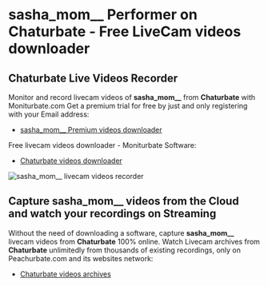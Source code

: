 # sasha_mom__ Performer on Chaturbate - Free LiveCam videos downloader

## Chaturbate Live Videos Recorder

Monitor and record livecam videos of **sasha_mom__** from **Chaturbate** with Moniturbate.com
Get a premium trial for free by just and only registering with your Email address:
* [sasha_mom__ Premium videos downloader](https://moniturbate.com/request-demo-licence-key.html)

Free livecam videos downloader - Moniturbate Software:
* [Chaturbate videos downloader](https://moniturbate.com/moniturbate-download-software.html)

![sasha_mom__ livecam videos recorder](https://peachurnet.com/templates/moniturbate-software.png)


## Capture sasha_mom__ videos from the Cloud and watch your recordings on Streaming

Without the need of downloading a software, capture **sasha_mom__** livecam videos from **Chaturbate** 100% online.
Watch Livecam archives from **Chaturbate** unlimitedly from thousands of existing recordings, only on Peachurbate.com and its websites network:
* [Chaturbate videos archives](https://peachurnet.com/)
